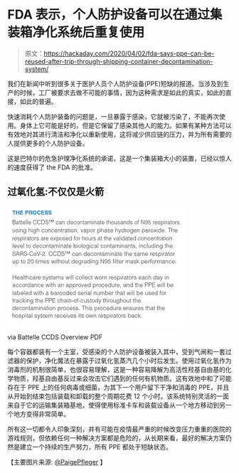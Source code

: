 # FDA 表示，个人防护设备可以在通过集装箱净化系统后重复使用

> 原文：<https://hackaday.com/2020/04/02/fda-says-ppe-can-be-reused-after-trip-through-shipping-container-decontamination-system/>

我们在新闻中听到很多关于医护人员个人防护设备(PPE)短缺的报道。当涉及到生产的时候，工厂被要求去做不可能的事情，因为这种需求是如此的真实，如此的直接，如此的普遍。

快速消耗个人防护装备的问题是，一旦暴露于感染，它就被污染了，不能再次使用。身体上它可能是好的，但是它保留了感染其他人的能力。如果有某种方法可以有效地对其进行清洁和净化以重新使用，这将减少供应链的压力，并为所有需要的人提供更多的个人防护设备。

这是巴特尔的危急护理净化系统的承诺，这是一个集装箱大小的装置，已经以惊人的速度获得了 the FDA 的批准。

## 过氧化氢:不仅仅是火箭

![](img/bdac290be51209d959d6280f9c846185.png)

via Battelle CCDS Overview PDF

每个容器都装有一个主室，受感染的个人防护设备被装入其中，受到气闸和一套过滤器的保护，净化魔法在暴露于过氧化氢蒸汽几个小时后发生。使用过氧化氢作为消毒剂的机制很简单，也很容易理解，这是一种容易降解为高活性羟基自由基的化学物质，羟基自由基反过来会攻击它们遇到的任何有机物质。这有效地中和了可能存在于 PPE 上的任何病毒或细菌，为其下一个用户留下干净和消毒的 PPE，并且从开始到结束包括装载和卸载的整个周期花费 12 个小时。该系统特别灵活的一面来自于它的运输集装箱基地，使得使用标准卡车和装载设备从一个地方移动到另一个地方变得非常简单。

所有这一切都令人印象深刻，并有可能在疫情最严重的时候改变压力重重的医院的游戏规则，但依赖任何一种解决方案都是危险的，从长期来看，最好的解决方案仍然是建立一个持续的生产努力，所有 PPE 都处于短缺状态。

【主要图片来源: [@PaigePfleger](https://twitter.com/PaigePfleger/status/1243972525262082048) 】